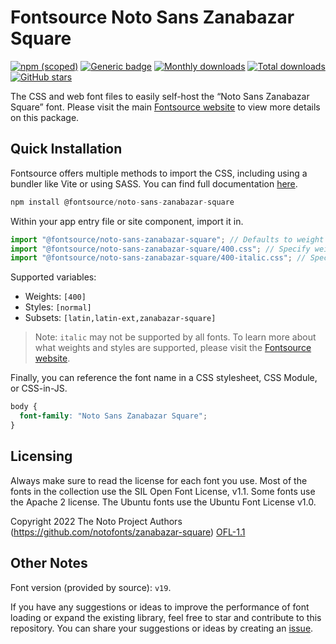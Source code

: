 # Fontsource Noto Sans Zanabazar Square

[![npm (scoped)](https://img.shields.io/npm/v/@fontsource/noto-sans-zanabazar-square?color=brightgreen)](https://www.npmjs.com/package/@fontsource/noto-sans-zanabazar-square) [![Generic badge](https://img.shields.io/badge/fontsource-passing-brightgreen)](https://github.com/fontsource/fontsource) [![Monthly downloads](https://badgen.net/npm/dm/@fontsource/noto-sans-zanabazar-square)](https://github.com/fontsource/fontsource) [![Total downloads](https://badgen.net/npm/dt/@fontsource/noto-sans-zanabazar-square)](https://github.com/fontsource/fontsource) [![GitHub stars](https://img.shields.io/github/stars/fontsource/fontsource.svg?style=social&label=Star)](https://github.com/fontsource/fontsource/stargazers)

The CSS and web font files to easily self-host the “Noto Sans Zanabazar Square” font. Please visit the main [Fontsource website](https://fontsource.org/fonts/noto-sans-zanabazar-square) to view more details on this package.

## Quick Installation

Fontsource offers multiple methods to import the CSS, including using a bundler like Vite or using SASS. You can find full documentation [here](https://fontsource.org/docs/getting-started/introduction).

```javascript
npm install @fontsource/noto-sans-zanabazar-square
```

Within your app entry file or site component, import it in.

```javascript
import "@fontsource/noto-sans-zanabazar-square"; // Defaults to weight 400
import "@fontsource/noto-sans-zanabazar-square/400.css"; // Specify weight
import "@fontsource/noto-sans-zanabazar-square/400-italic.css"; // Specify weight and style
```

Supported variables:
- Weights: `[400]`
- Styles: `[normal]`
- Subsets: `[latin,latin-ext,zanabazar-square]`

> Note: `italic` may not be supported by all fonts. To learn more about what weights and styles are supported, please visit the [Fontsource website](https://fontsource.org/fonts/noto-sans-zanabazar-square).

Finally, you can reference the font name in a CSS stylesheet, CSS Module, or CSS-in-JS.

```css
body {
  font-family: "Noto Sans Zanabazar Square";
}
```

## Licensing
Always make sure to read the license for each font you use. Most of the fonts in the collection use the SIL Open Font License, v1.1. Some fonts use the Apache 2 license. The Ubuntu fonts use the Ubuntu Font License v1.0.

Copyright 2022 The Noto Project Authors (https://github.com/notofonts/zanabazar-square)
[OFL-1.1](https://openfontlicense.org)

## Other Notes
Font version (provided by source): `v19`.

If you have any suggestions or ideas to improve the performance of font loading or expand the existing library, feel free to star and contribute to this repository. You can share your suggestions or ideas by creating an [issue](https://github.com/fontsource/fontsource/issues).